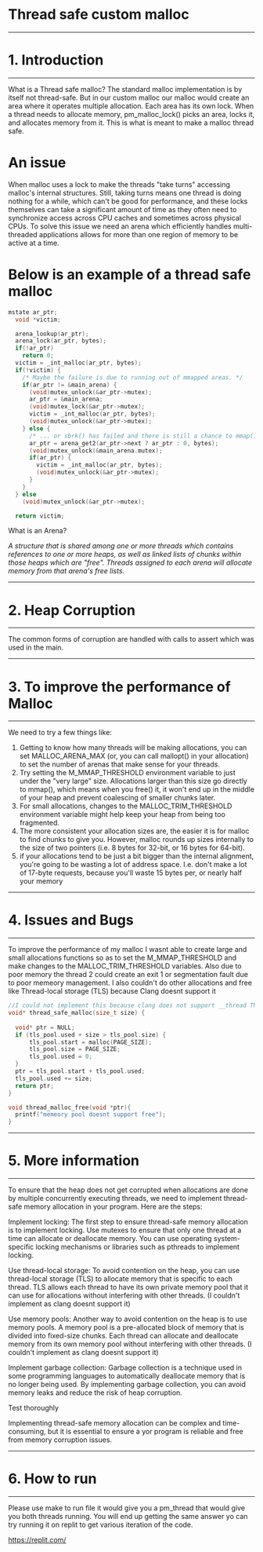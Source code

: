 # Thread safe custom malloc

------------------------------------------------------------------------------------------------------------------------
# 1.  Introduction
------------------------------------------------------------------------------------------------------------------------
What is a Thread safe malloc?
The standard malloc implementation is by itself not thread-safe. But in our custom malloc our malloc would create an area where it operates multiple allocation.
Each area has its own lock. When a thread needs to allocate memory, pm_malloc_lock() picks an area, locks it, and allocates memory from it. This is what is meant to make a malloc thread safe.

# An issue
When malloc uses a lock to make the threads "take turns" accessing malloc's internal structures. Still, taking turns means one thread is doing nothing for a while, which can't be good for performance, and these locks themselves can take a significant amount of time as they often need to synchronize access across CPU caches and sometimes across physical CPUs.
To solve this issue we need an arena which efficiently handles multi-threaded applications allows for more than one region of memory to be active at a time.


# Below is an example of a thread safe malloc

```c
mstate ar_ptr;
  void *victim;

  arena_lookup(ar_ptr);
  arena_lock(ar_ptr, bytes);
  if(!ar_ptr)
    return 0;
  victim = _int_malloc(ar_ptr, bytes);
  if(!victim) {
    /* Maybe the failure is due to running out of mmapped areas. */
    if(ar_ptr != &main_arena) {
      (void)mutex_unlock(&ar_ptr->mutex);
      ar_ptr = &main_arena;
      (void)mutex_lock(&ar_ptr->mutex);
      victim = _int_malloc(ar_ptr, bytes);
      (void)mutex_unlock(&ar_ptr->mutex);
    } else {
      /* ... or sbrk() has failed and there is still a chance to mmap() */
      ar_ptr = arena_get2(ar_ptr->next ? ar_ptr : 0, bytes);
      (void)mutex_unlock(&main_arena.mutex);
      if(ar_ptr) {
        victim = _int_malloc(ar_ptr, bytes);
        (void)mutex_unlock(&ar_ptr->mutex);
      }
    }
  } else
    (void)mutex_unlock(&ar_ptr->mutex);

  return victim;
```

What is an Arena?

*A structure that is shared among one or more threads which contains references to one or more heaps, as well as linked lists of chunks within those heaps which are "free". Threads assigned to each arena will allocate memory from that arena's free lists.*

------------------------------------------------------------------------------------------------------------------------------------------------------------------
# 2.  Heap Corruption
-------------------------------------------------------------------------------------------------------------------------------------------------------------------
The common forms of corruption are handled with calls to assert which was used in the main.

-------------------------------------------------------------------------------------------------------------------------------------------------------------------
# 3. To improve the performance of Malloc
-------------------------------------------------------------------------------------------------------------------------------------------------------------------
We need to try a few things like:
1. Getting to know how many threads will be making allocations, you can set MALLOC_ARENA_MAX (or, you can call mallopt() in your allocation) to set the number of arenas that make sense for your threads.
2. Try setting the M_MMAP_THRESHOLD environment variable to just under the "very large" size. Allocations larger than this size go directly to mmap(), which means when you free() it, it won't end up in the middle of your heap and prevent coalescing of smaller chunks later.
3. For small allocations, changes to the MALLOC_TRIM_THRESHOLD environment variable might help keep your heap from being too fragmented.
4. The more consistent your allocation sizes are, the easier it is for malloc to find chunks to give you. However, malloc rounds up sizes internally to the size of two pointers (i.e. 8 bytes for 32-bit, or 16 bytes for 64-bit).
5. if your allocations tend to be just a bit bigger than the internal alignment, you're going to be wasting a lot of address space. I.e. don't make a lot of 17-byte requests, because you'll waste 15 bytes per, or nearly half your memory

--------------------------------------------------------------------------------------------------------------------------------------------------------------------
# 4.  Issues and Bugs
--------------------------------------------------------------------------------------------------------------------------------------------------------------------
To improve the performance of my malloc I wasnt able to create large and small allocations functions so as to set the M_MMAP_THRESHOLD and make changes to the MALLOC_TRIM_THRESHOLD variables. Also due to poor memory the thread 2 could create an exit 1 or segmentation fault due to poor memeory management.
I also couldn't do other allocations and free like Thread-local storage (TLS) because Clang doesnt support it

```c
//I could not implement this because clang does not support __thread Thread-local storage (TLS)
void* thread_safe_malloc(size_t size) {
  
  void* ptr = NULL;
  if (tls_pool.used + size > tls_pool.size) {
      tls_pool.start = malloc(PAGE_SIZE);
      tls_pool.size = PAGE_SIZE;
      tls_pool.used = 0;
  }
  ptr = tls_pool.start + tls_pool.used;
  tls_pool.used += size;
  return ptr;
}

void thread_malloc_free(void *ptr){
  printf("memeory pool doesnt support free");
}
```
--------------------------------------------------------------------------------------------------------------------------------------------------------------------
# 5. More information
--------------------------------------------------------------------------------------------------------------------------------------------------------------------
To ensure that the heap does not get corrupted when allocations are done by multiple concurrently executing threads, we need to implement thread-safe memory allocation in your program. Here are the steps: 

Implement locking: The first step to ensure thread-safe memory allocation is to implement locking. Use mutexes to ensure that only one thread at a time can allocate or deallocate memory. You can use operating system-specific locking mechanisms or libraries such as pthreads to implement locking. 

Use thread-local storage: To avoid contention on the heap, you can use thread-local storage (TLS) to allocate memory that is specific to each thread. TLS allows each thread to have its own private memory pool that it can use for allocations without interfering with other threads. (I couldn't implement as clang doesnt support it)

Use memory pools: Another way to avoid contention on the heap is to use memory pools. A memory pool is a pre-allocated block of memory that is divided into fixed-size chunks. Each thread can allocate and deallocate memory from its own memory pool without interfering with other threads. (I couldn't implement as clang doesnt support it)

Implement garbage collection: Garbage collection is a technique used in some programming languages to automatically deallocate memory that is no longer being used. By implementing garbage collection, you can avoid memory leaks and reduce the risk of heap corruption. 

Test thoroughly

Implementing thread-safe memory allocation can be complex and time-consuming, but it is essential to ensure a yor program is reliable and free from memory corruption issues. 

--------------------------------------------------------------------------------------------------------------------------------------------------------------------
# 6. How to run
-------------------------------------------------------------------------------------------------------------------------------------------------------------------
Please use make to run file it would give you a pm_thread that would give you both threads running. You will end up getting the same answer yo can try running it on replit to get various iteration of the code.

https://replit.com/
